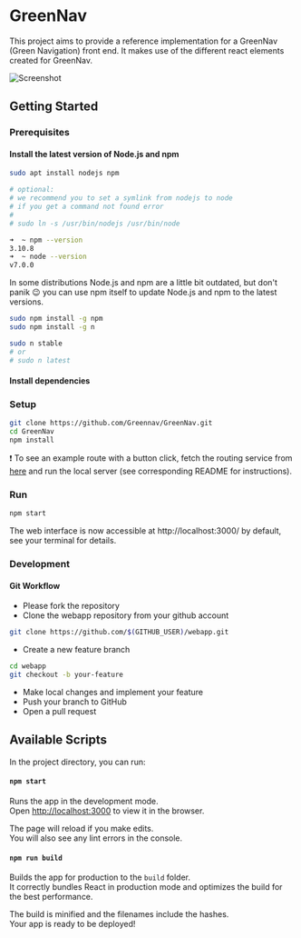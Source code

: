 # GreenNav

This project aims to provide a reference implementation for a GreenNav (Green Navigation) front end. It makes use of the different react elements created for GreenNav.

![Screenshot](https://cloud.githubusercontent.com/assets/1525818/20647282/91a869c0-b490-11e6-9fda-ff542229dade.gif)

## Getting Started 

### Prerequisites

#### Install the latest version of Node.js and npm 

```zsh
sudo apt install nodejs npm

# optional: 
# we recommend you to set a symlink from nodejs to node 
# if you get a command not found error
# 
# sudo ln -s /usr/bin/nodejs /usr/bin/node

➜  ~ npm --version
3.10.8
➜  ~ node --version
v7.0.0

```

In some distributions Node.js and npm are a little bit outdated, but don't panik :wink:
you can use npm itself to update Node.js and npm to the latest versions.

```zsh
sudo npm install -g npm
sudo npm install -g n

sudo n stable
# or 
# sudo n latest
```

#### Install dependencies

### Setup

```zsh
git clone https://github.com/Greennav/GreenNav.git
cd GreenNav
npm install
```

:heavy_exclamation_mark: To see an example route with a button click, fetch the routing service from
[here](https://github.com/Greennav/service-routing) and run the local server (see corresponding 
README for instructions).

### Run

```zsh
npm start
```

The web interface is now accessible at http://localhost:3000/ by default, see your terminal for details.

### Development

#### Git Workflow

- Please fork the repository
- Clone the webapp repository from your github account
```zsh
git clone https://github.com/$(GITHUB_USER)/webapp.git
```
- Create a new feature branch
```zsh
cd webapp
git checkout -b your-feature
```
- Make local changes and implement your feature 
- Push your branch to GitHub
- Open a pull request


## Available Scripts

In the project directory, you can run:

#### `npm start`

Runs the app in the development mode.<br>
Open [http://localhost:3000](http://localhost:3000) to view it in the browser.

The page will reload if you make edits.<br>
You will also see any lint errors in the console.

#### `npm run build`

Builds the app for production to the `build` folder.<br>
It correctly bundles React in production mode and optimizes the build for the best performance.

The build is minified and the filenames include the hashes.<br>
Your app is ready to be deployed!
